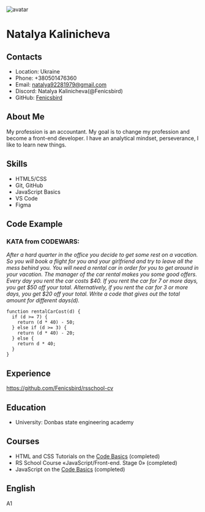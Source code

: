![avatar](https://www.kindpng.com/picc/m/110-1104699_woman-clipart-images-png-cartoon-business-woman-transparent.png)
# Natalya Kalinicheva

## Contacts
* Location: Ukraine
* Phone: +380501476360
* Email: natalya92281979@gmail.com
* Discord: Natalya Kalinicheva(@Fenicsbird)
* GitHub: [Fenicsbird](https://github.com/Fenicsbird)

## About Me
My profession is an accountant. My goal is to change my profession and become a front-end developer. I have an analytical mindset, perseverance, I like to learn new things.

## Skills
* HTML5/CSS
* Git, GitHub
* JavaScript Basics
* VS Code
* Figma

## Code Example
### KATA from CODEWARS: 
*After a hard quarter in the office you decide to get some rest on a vacation. So you will book a flight for you and your girlfriend and try to leave all the mess behind you. You will need a rental car in order for you to get around in your vacation. The manager of the car rental makes you some good offers. Every day you rent the car costs $40. If you rent the car for 7 or more days, you get $50 off your total. Alternatively, if you rent the car for 3 or more days, you get $20 off your total.
Write a code that gives out the total amount for different days(d).*
```
function rentalCarCost(d) {
  if (d >= 7) {
    return (d * 40) - 50;
  } else if (d >= 3) {
    return (d * 40) - 20;
  } else {
    return d * 40;
  }
}
```

## Experience
https://github.com/Fenicsbird/rsschool-cv

## Education
* University: Donbas state engineering academy 

## Courses
* HTML and CSS Tutorials on the [Code Basics](https://code-basics.com/ru) (completed)
* RS School Course «JavaScript/Front-end. Stage 0» (completed)
* JavaScript on the [Code Basics](https://code-basics.com/ru) (completed)

## English
A1   
